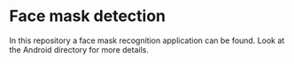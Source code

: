 # Face mask detection

In this repository a face mask recognition application can be found.
Look at the Android directory for more details.

